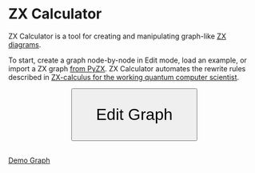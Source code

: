 # ZX Calculator

ZX Calculator is a tool for creating and manipulating graph-like [ZX diagrams](https://zxcalculus.com).

To start, create a graph node-by-node in Edit mode, load an example, or import a ZX graph
[from PyZX]().
ZX Calculator automates the rewrite rules described in
[ZX-calculus for the working quantum computer scientist](https://arxiv.org/abs/2012.13966).

<div style="text-align: center"><a href="https://zx.cduck.me/#"><button class="el-button el-button--primary is-plain" style="font-size: 2rem; padding: 2rem 3rem 2rem 3rem; margin-bottom: 1rem">Edit Graph</button></a></div>

<a href="https://zx.cduck.me/#{%22g%22:%22;b,,,576,,+,48,576,,+,48,576,,+,48,576,,x,240,,240,,+144,48,144,,96,,+240,48,+96,48,96,,96,,96,,@%CF%80,48,,,48,z,144,,144,,96,,+240,48,+96,48,96,,96,,96,,+48,48,192,,240,,48,,@-%CF%80/4,336,,,48,,48,+144,48,@%CF%80/2,432,144,@%CF%80/4,96,,,48,48,48,192,48;_18,_8,_17,_9,_20,_22,h,7_22,n,8_24,_12__8,_13_8,_10_3_15,_10_2_10,_10_11,_10_2_,_10_4_7,_10_4_6,_10_3_11,_10_9_4,_19,_19,_17,_11,_10,2_15,_14,_8,_7,h,31_,n,31_6;%22,%22s%22:[%22Init%22,%22;b,,,576,,+,48,576,,+,48,576,,+,48,576,,x,240,,240,,+144,48,144,,96,,+240,48,+96,48,96,,96,,96,,@%CF%80,48,,,48,z,144,,144,,96,,+240,48,+96,48,96,,96,,96,,+48,48,192,,240,,48,,@-%CF%80/4,336,,,48,,48,+144,48,@%CF%80/2,432,144,@%CF%80/4,96,,,48,48,48,192,48;_18,_8,_17,_9,_20,_22,h,7_22,n,8_24,_12__8,_13_8,_10_3_15,_10_2_10,_10_11,_10_2_,_10_4_7,_10_4_6,_10_3_11,_10_9_4,_19,_19,_17,_11,_10,2_15,_14,_8,_7,h,31_,n,31_6;%22,%22Make%20green%22,%22;b,,,576,,+,48,576,,+,48,576,,+,48,576,,z,144,,96,,48,,96,,96,,+144,48,96,,48,,96,,+96,48,96,,48,,48,,96,,+48,48,48,,96,,48,,48,,96,,96,,48,,@-%CF%80/4,336,,,48,,48,+144,48,@%CF%80,48,,,48,@%CF%80/2,432,144,@%CF%80/4,96,,,48,48,48,192,48;h,_34,_11,_33,_13,n,5_13,_16,h,7_16,n,8_22,h,9__4,n,9_29,h,10__15,_5,n,11_20,h,12__4,n,12_19,h,13_16,__24,__4,_16,_15,_6,n,18_22,h,19__5,n,19_21,h,20_,_6,n,21_12,h,22_6,n,22_11,h,23_,_10,__8,_,_14,_9_4,_,n,29_8,h,35_3,_3;%22,%22Merge%20black%20edges%22,%22;b,,,576,,+,48,576,,+,48,576,,+,48,576,,z,240,,240,,+144,48,96,,48,,96,,+240,48,+48,48,48,,96,,48,,48,,96,,144,,@-%CF%80/4,384,,+336,48,48,48,+144,48,@%CF%80,48,,,48,@%CF%80/2,480,144,@%CF%80/4,144,,+96,48,96,48,144,48;h,_26,_8,_25,_10,n,5_27,_19,h,7_9,n,8_14,h,9_10_4_7,_13_6,__18_,__2,_10_,_9_,_10_7,_,_9_6,__7_6,_,_5_8,_4_4_4,_7,5_3,_3;%22,%22Extract%20non-clifford%22,%22,-144;b,,144,576,,+,48,576,,+,48,576,,+,48,576,,z,72,48,48,,48,,48,,48,,48,,48,,48,,+144,96,96,,144,,96,,+96,48,48,,96,,48,,48,,48,,+204,48,36,,156,,+48,48,48,,48,,48,,48,,48,,48,,48,,144,,@-%CF%80/4,168,,96,,96,,48,,@%CF%80,48,144,,48,@%CF%80/2,480,288,@%CF%80/4,72,,48,,96,,96,;h,_42,_18,_41,_22,n,5_22,_23,h,7_23,n,8_30,h,9_12_25,_7_30,_21_7,_15_21,_12_15,_22_13,_4_22,_13_13,__4_21,__15,__4_2,_25,__22,_,__4,_,_,2__3_2,_,_6_2,_,_,_,_,_,_,_,_8,_7;%22,%22Add%20nodes%20on%20edges%22,%22-48,-144;b,,144,672,,+,48,672,,+,48,672,,+,48,672,,z,120,48,48,,48,,48,,48,,48,,48,,48,,+48,96,144,,96,,144,,96,,96,,+48,48,96,,48,,96,,48,,48,,48,,192,,+48,48,204,,36,,156,,180,,+48,48,48,,48,,48,,48,,48,,48,,48,,48,,144,,48,,@-%CF%80/4,216,,96,,96,,48,,@%CF%80,96,144,,48,@%CF%80/2,528,288,@%CF%80/4,120,,48,,96,,96,;_16,_20,_20,_26,h,5_26,_29,n,7_29,h,8_38,_15_30,_8_37,_28_8,_20_24,_15_20,_29_14,_5_29,_18_16,_34,__6_26,__21,__6_2,__31,2_29,__27,_,__6,_,_,_,2_,__5_2,_,__7_2,2_,_,_,_,_,_,_,_,_9,__7;%22,%22Inner%20pivot%20&%20comp.%22,%22-48,-144;b,,144,672,,+,48,672,,+,48,672,,+,48,672,,z,120,48,48,,48,,48,,48,,48,,48,,48,,+48,96,576,,+48,48,576,,+48,48,240,,336,,+48,48,@-%CF%80/4,216,,96,,96,,48,,@%CF%80,96,144,,48,@%CF%80/2,624,288,@%CF%80/4,120,,48,,96,,96,;_16,_16,_16,_16,h,5_16,_17,n,7_17,h,8_23,_9_2_12,_8_15,_11_3,_10_9_3,_5_2_6_5,_6_2_13,_3_9_4,_4_2_6_3,_12,_11_,_11,_3_7,__9,_,_8,_7;%22,%22Adjustments%22,%22-48,-144;b,,144,672,,+,48,672,,+,48,672,,+,48,672,,z,120,48,48,,48,,48,,48,,48,,48,,48,,168,96,,48,+48,48,576,,+48,48,@-%CF%80/4,216,,96,,96,,48,,@%CF%80,48,144,,48,@%CF%80/2,624,288,@%CF%80/4,120,,48,,96,,96,;h,_25,n,2_15,h,3_24,n,4_14,h,5_14,n,6_14,_14,h,8_20,_8__11,_7_13,_7_2_2_6,_6_2_11,_4__5_5,_6_8_4,_2_7_4,_4_5,_9_,__8,_,2_7;%22]}">Demo Graph</a>

<!--Import and export from <a href="https://github.com/Quantomatic/pyzx#readme" target="_blank" rel="noopener">PyZX</a> is supported.-->
